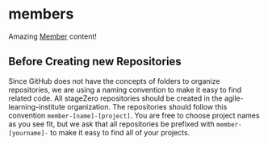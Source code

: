 # members

Amazing [Member](https://github.com/orgs/agile-learning-institute/repositories?q=member&type=all) content!

## Before Creating new Repositories

Since GitHub does not have the concepts of folders to organize repositories, we are using a naming convention to make it easy to find related code. All stageZero repositories should be created in the agile-learning-institute organization. The repositories should follow this convention ```member-[name]-[project]```. You are free to choose project names as you see fit, but we ask that all repositories be prefixed with ```member-[yourname]-``` to make it easy to find all of your projects.
